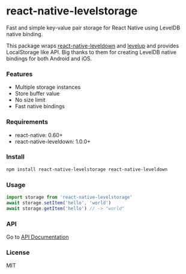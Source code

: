 # react-native-levelstorage

Fast and simple key-value pair storage for React Native using LevelDB native binding.

This package wraps [react-native-leveldown](https://github.com/andymatuschak/react-native-leveldown) and [levelup](https://github.com/Level/levelup) and provides LocalStorage like API. Big thanks to them for creating LevelDB native bindings for both Android and iOS. 

### Features

- Multiple storage instances
- Store buffer value
- No size limit
- Fast native bindings

### Requirements

- react-native: 0.60+
- react-native-leveldown: 1.0.0+

### Install

```sh
npm install react-native-levelstorage react-native-leveldown
```

### Usage

```js
import storage from 'react-native-levelstorage'
await storage.setItem('hello', 'world')
await storage.getItem('hello') // -> "world"
```

### API

Go to [API Documentation](https://rhaldkhein.github.io/react-native-levelstorage/)

### License

MIT